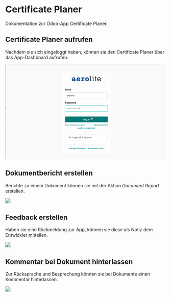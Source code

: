 # Certificate Planer

Dokumentation zur Odoo-App Certificate Planer.

## Certificate Planer aufrufen

Nachdem sie sich eingeloggt haben, können sie den Certificate Planer über das App-Dashboard aufrufen.

![](assets/Certificate%20Planer%20aufrufen.gif)

## Dokumentbericht erstellen

Berichte zu einem Dokument können sie mit der Aktion *Document Report* erstellen.

![](assets/Certificate%20Planer%20Dokumentbericht%20erstellen.gif)

## Feedback erstellen

Haben sie eine Rückmeldung zur App, können sie diese als Notiz dem Entwickler mitteilen.

![](assets/Certificate%20Planer%20Feedback%20erstellen.gif)

## Kommentar bei Dokument hinterlassen

Zur Rücksprache und Besprechung können sie bei Dokumente einen Kommentar hinterlassen.

![](assets/Certificate%20Planer%20Kommentar%20bei%20Dokument%20hinterlassen.gif)
